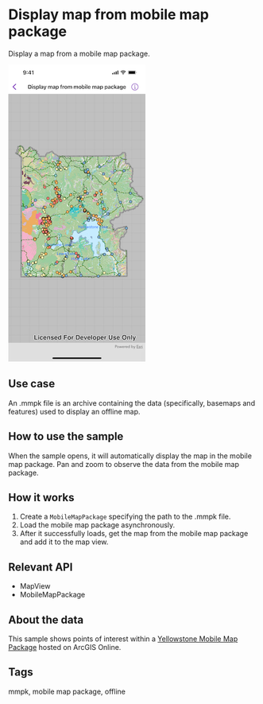 # Display map from mobile map package

Display a map from a mobile map package.

![Image of display map from mobile map package](display-map-from-mobile-map-package.png)

## Use case

An .mmpk file is an archive containing the data (specifically, basemaps and features) used to display an offline map.

## How to use the sample

When the sample opens, it will automatically display the map in the mobile map package. Pan and zoom to observe the data from the mobile map package.

## How it works

1. Create a `MobileMapPackage` specifying the path to the .mmpk file.
2. Load the mobile map package asynchronously.
3. After it successfully loads, get the map from the mobile map package and add it to the map view.

## Relevant API

* MapView
* MobileMapPackage

## About the data

This sample shows points of interest within a [Yellowstone Mobile Map Package](https://www.arcgis.com/home/item.html?id=e1f3a7254cb845b09450f54937c16061) hosted on ArcGIS Online.

## Tags

mmpk, mobile map package, offline
